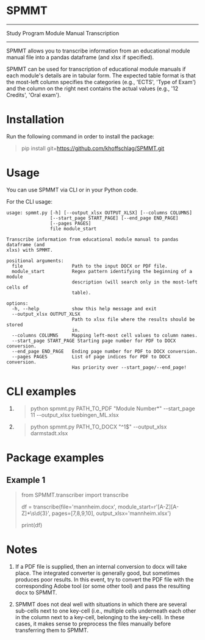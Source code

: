 # SPMMT

---

Study Program Module Manual Transcription

---

SPMMT allows you to transcribe information from an educational module manual file into a pandas dataframe
(and xlsx if specified).

SPMMT can be used for transcription of educational module manuals if each module's details are
in tabular form. The expected table format is that the most-left column specifies the categories
(e.g., 'ECTS', 'Type of Exam') and the column on the right next contains the actual values
(e.g., '12 Credits', 'Oral exam').

# Installation
Run the following command in order to install the package:
> pip install git+https://github.com/khoffschlag/SPMMT.git

# Usage

You can use SPMMT via CLI or in your Python code.

For the CLI usage:

```
usage: spmmt.py [-h] [--output_xlsx OUTPUT_XLSX] [--columns COLUMNS]
                [--start_page START_PAGE] [--end_page END_PAGE]
                [--pages PAGES]
                file module_start

Transcribe information from educational module manual to pandas dataframe (and
xlxs) with SPMMT.

positional arguments:
  file                  Path to the input DOCX or PDF file.
  module_start          Regex pattern identifying the beginning of a module
                        description (will search only in the most-left cells of
                        table).

options:
  -h, --help            show this help message and exit
  --output_xlsx OUTPUT_XLSX
                        Path to xlsx file where the results should be stored
                        in.
  --columns COLUMNS     Mapping left-most cell values to column names.
  --start_page START_PAGE Starting page number for PDF to DOCX conversion.
  --end_page END_PAGE   Ending page number for PDF to DOCX conversion.
  --pages PAGES         List of page indices for PDF to DOCX conversion.
                        Has priority over --start_page/--end_page!
```

# CLI examples

1. > python spmmt.py PATH_TO_PDF "Module Number*" --start_page 11 --output_xlsx tuebingen_ML.xlsx

2. > python spmmt.py PATH_TO_DOCX "^1$" --output_xlsx darmstadt.xlsx

# Package examples

## Example 1

> from SPMMT.transcriber import transcribe
> 
> df = transcribe(file='mannheim.docx', module_start=r'[A-Z][A-Z]*\s\d{3}', pages=[7,8,9,10], output_xlsx='mannheim.xlsx')
> 
> print(df)

# Notes

1. If a PDF file is supplied, then an internal conversion to docx will take place. The integrated converter is generally good, but sometimes produces poor results.
In this event, try to convert the PDF file with the corresponding Adobe tool (or some other tool)
and pass the resulting docx to SPMMT.

2. SPMMT does not deal well with situations in which there are several sub-cells next to one key-cell
(i.e., multiple cells underneath each other in the column next to a key-cell, belonging to the key-cell).
In these cases, it makes sense to preprocess the files manually before transferring them to SPMMT.
